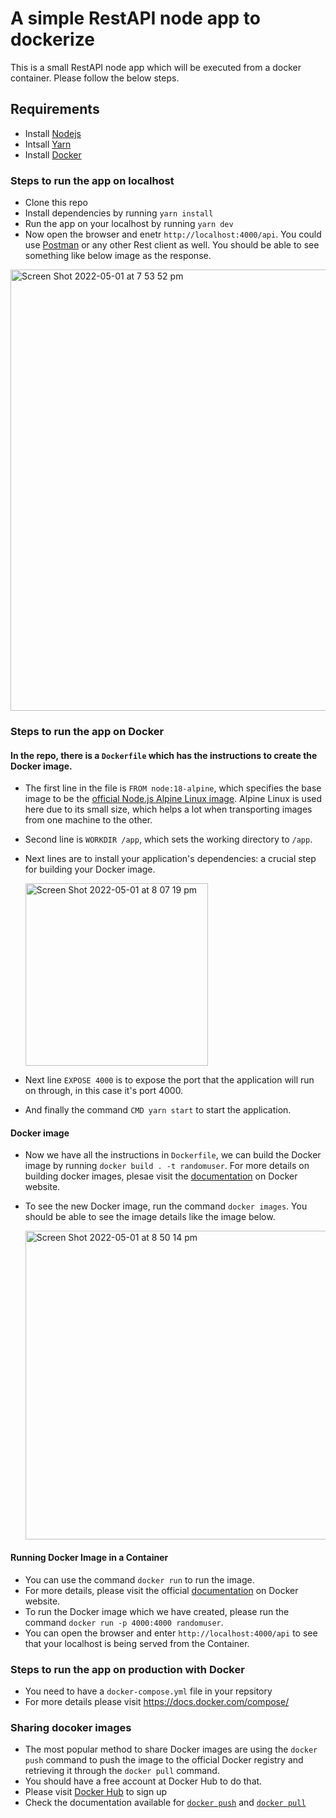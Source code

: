 # A simple RestAPI node app to dockerize
This is a small RestAPI node app which will be executed from a docker container. Please follow the below steps.

## Requirements
- Install [Nodejs](https://nodejs.org)
- Intsall [Yarn](https://yarnpkg.com/)
- Install [Docker](https://www.docker.com/)

### Steps to run the app on localhost
- Clone this repo
- Install dependencies by running `yarn install`
- Run the app on your localhost by running `yarn dev`
- Now open the browser and enetr `http://localhost:4000/api`. You could use [Postman](https://www.postman.com/) or any other Rest client as well. You should be able to see something like below image as the response.

<img width="706" alt="Screen Shot 2022-05-01 at 7 53 52 pm" src="https://user-images.githubusercontent.com/52057697/166140968-21180fd6-ec41-4e3e-ab46-56df6e995d61.png">

### Steps to run the app on Docker

#### In the repo, there is a `Dockerfile` which has the instructions to create the Docker image. 

- The first line in the file is `FROM node:18-alpine`, which specifies the base image to be the [official Node.js Alpine Linux image](https://hub.docker.com/_/node). Alpine Linux is used here due to its small size, which helps a lot when transporting images from one machine to the other.
- Second line is `WORKDIR /app`, which sets the working directory to `/app`.
- Next lines are to install your application's dependencies: a crucial step for building your Docker image.

  <img width="292" alt="Screen Shot 2022-05-01 at 8 07 19 pm" src="https://user-images.githubusercontent.com/52057697/166141376-8d8f0c7c-fdc2-4b0c-b994-e01d5180fd2e.png">
- Next line `EXPOSE 4000` is to expose the port that the application will run on through, in this case it's port 4000.
- And finally the command `CMD yarn start` to start the application.

#### Docker image
- Now we have all the instructions in `Dockerfile`, we can build the Docker image by running `docker build . -t randomuser`. For more details on building docker images, plesae visit the [documentation](https://docs.docker.com/engine/reference/commandline/build/) on Docker website.
- To see the new Docker image, run the command `docker images`. You should be able to see the image details like the image below.

  <img width="494" alt="Screen Shot 2022-05-01 at 8 50 14 pm" src="https://user-images.githubusercontent.com/52057697/166142733-a6a4d847-5971-48f9-b97b-764d0c671b4e.png">

#### Running Docker Image in a Container
- You can use the command `docker run` to run the image.
- For more details, please visit the official [documentation](https://docs.docker.com/engine/reference/run/) on Docker website.
- To run the Docker image which we have created, please run the command `docker run -p 4000:4000 randomuser`.
- You can open the browser and enter `http://localhost:4000/api` to see that your localhost is being served from the Container.

### Steps to run the app on production with Docker
- You need to have a `docker-compose.yml` file in your repsitory
- For more details please visit https://docs.docker.com/compose/

### Sharing docoker images
- The most popular method to share Docker images are using the `docker push` command to push the image to the official Docker registry and retrieving it through the `docker pull` command.
- You should have a free account at Docker Hub to do that.
- Please visit [Docker Hub](https://hub.docker.com/) to sign up
- Check the documentation available for [`docker push`](https://docs.docker.com/engine/reference/commandline/push/) and [`docker pull`](https://docs.docker.com/compose/reference/pull/)
